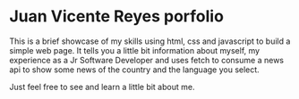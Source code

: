 # Juan Vicente Reyes porfolio

This is a brief showcase of my skills using html, css and javascript to build a simple web page. It tells you a little bit information about myself, my experience as a Jr Software Developer and uses fetch to consume a news api to show some news of the country and the language you select.

Just feel free to see and learn a little bit about me.